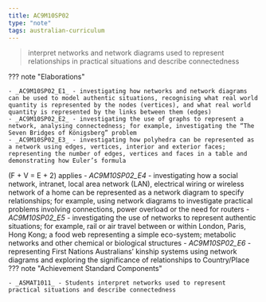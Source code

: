 ```yaml
---
title: AC9M10SP02
type: "note"
tags: australian-curriculum
---
```




> interpret networks and network diagrams used to represent relationships in practical situations and describe connectedness

??? note "Elaborations"

	- _AC9M10SP02_E1_ - investigating how networks and network diagrams can be used to model authentic situations, recognising what real world quantity is represented by the nodes (vertices), and what real world quantity is represented by the links between them (edges)
	- _AC9M10SP02_E2_ - investigating the use of graphs to represent a network, analysing connectedness; for example, investigating the “The Seven Bridges of Königsberg” problem
	- _AC9M10SP02_E3_ - investigating how polyhedra can be represented as a network using edges, vertices, interior and exterior faces; representing the number of edges, vertices and faces in a table and demonstrating how Euler’s formula 
\(F + V = E + 2\) applies
	- _AC9M10SP02_E4_ - investigating how a social network, intranet, local area network (LAN), electrical wiring or wireless network of a home can be represented as a network diagram to specify relationships; for example, using network diagrams to investigate practical problems involving connections, power overload or the need for routers
	- _AC9M10SP02_E5_ - investigating the use of networks to represent authentic situations; for example, rail or air travel between or within London, Paris, Hong Kong; a food web representing a simple eco-system; metabolic networks and other chemical or biological structures
	- _AC9M10SP02_E6_ - representing First Nations Australians’ kinship systems using network diagrams and exploring the significance of relationships to Country/Place
??? note "Achievement Standard Components"

	- _ASMAT1011_ - Students interpret networks used to represent practical situations and describe connectedness



